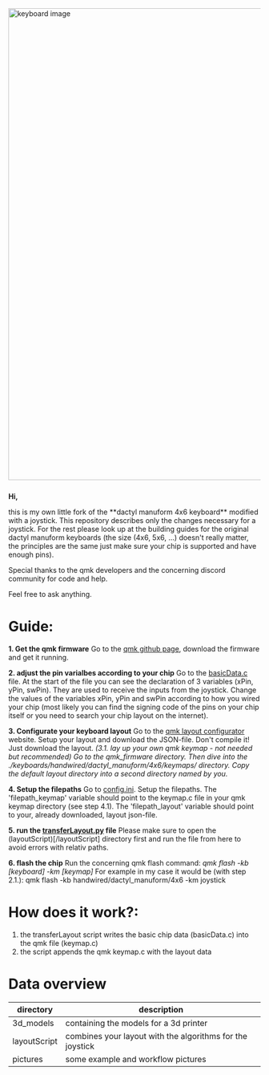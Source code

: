 <div>
<img src="/pictures/IMG_5070.JPG" alt="keyboard image"  style="align: left; margin-right: 10px; margin-bottom: 10px; width: 98vw;">
</div>

**Hi,**

<p>
this is my own little fork of the **dactyl manuform 4x6 keyboard** modified with a joystick. This repository describes only the changes necessary for a joystick. For the rest please look up at the building guides for the original dactyl manuform keyboards (the size (4x6, 5x6, ...) doesn't really matter, the principles are the same just make sure your chip is supported and have enough pins).
</p>
<p>
Special thanks to the qmk developers and the concerning discord community for code and help.
</p>

Feel free to ask anything.

# Guide:

**1. Get the qmk firmware**
Go to the [qmk github page](https://github.com/qmk/qmk_firmware), download the firmware and get it running.

**2. adjust the pin varialbes according to your chip**
Go to the [basicData.c](/layoutScript/basicData.c) file. At the start of the file you can see the declaration of 3 variables (xPin, yPin, swPin).
They are used to receive the inputs from the joystick. Change the values of the variables xPin, yPin and swPin according to how you wired your chip
(most likely you can find the signing code of the pins on your chip itself or you need to search your chip layout on the internet).

**3. Configurate your keyboard layout**
Go to the [qmk layout configurator](https://config.qmk.fm/#/handwired/dactyl_manuform/4x6/LAYOUT) website. Setup your layout and download the JSON-file.
Don't compile it! Just download the layout.
_(3.1. lay up your own qmk keymap - not needed but recommended)
Go to the qmk_firmware directory. Then dive into the ./keyboards/handwired/dactyl_manuform/4x6/keymaps/ directory.
Copy the default layout directory into a second directory named by you._

**4. Setup the filepaths**
Go to [config.ini](/layoutScript/config.ini). Setup the filepaths.
The 'filepath_keymap' variable should point to the keymap.c file in your qmk keymap directory (see step 4.1).
The 'filepath_layout' variable should point to your, already downloaded, layout json-file.

**5. run the [transferLayout.py](/layoutScript/transferLayout.py) file**
Please make sure to open the (layoutScript)[/layoutScript] directory first and run the file from here to avoid errors with relativ paths.

**6. flash the chip**
Run the concerning qmk flash command:
_qmk flash -kb [keyboard] -km [keymap]_
For example in my case it would be (with step 2.1.):
qmk flash -kb handwired/dactyl_manuform/4x6 -km joystick

# How does it work?:

1. the transferLayout script writes the basic chip data (basicData.c) into the qmk file (keymap.c)
2. the script appends the qmk keymap.c with the layout data

# Data overview

| directory    | description                                               |
| ------------ | --------------------------------------------------------- |
| 3d_models    | containing the models for a 3d printer                    |
| layoutScript | combines your layout with the algorithms for the joystick |
| pictures     | some example and workflow pictures                        |
